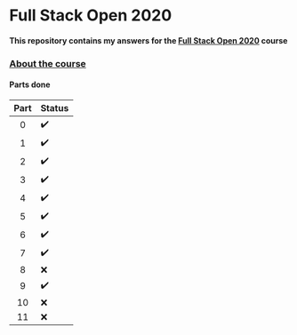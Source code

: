 # Full Stack Open 2020

#### This repository contains my answers for the [Full Stack Open 2020](https://fullstackopen.com/en/) course ####

### [About the course](https://fullstackopen.com/en/about)

#### Parts done ####

| Part | Status | 
| :----:|:-----| 
| 0 | :heavy_check_mark: | 
| 1 | :heavy_check_mark: | 
| 2 | :heavy_check_mark: |
| 3 | :heavy_check_mark: | 
| 4 | :heavy_check_mark: | 
| 5 | :heavy_check_mark: | 
| 6 | :heavy_check_mark: | 
| 7 | :heavy_check_mark: | 
| 8 | ❌ | 
| 9 | :heavy_check_mark: | 
| 10 | ❌ | 
| 11 | ❌ | 
